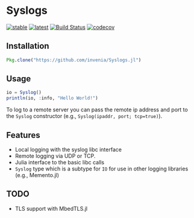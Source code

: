 # Syslogs
[![stable](https://img.shields.io/badge/docs-stable-blue.svg)](https://invenia.github.io/Syslogs.jl/stable)
[![latest](https://img.shields.io/badge/docs-latest-blue.svg)](https://invenia.github.io/Syslogs.jl/latest)
[![Build Status](https://travis-ci.org/invenia/Syslogs.jl.svg?branch=master)](https://travis-ci.org/invenia/Syslogs.jl)
[![codecov](https://codecov.io/gh/invenia/Syslogs.jl/branch/master/graph/badge.svg)](https://codecov.io/gh/invenia/Syslogs.jl)

## Installation

```julia
Pkg.clone("https://github.com/invenia/Syslogs.jl")
```

## Usage

```julia
io = Syslog()
println(io, :info, "Hello World!")
```

To log to a remote server you can pass the remote ip address and port to the `Syslog` constructor (e.g., `Syslog(ipaddr, port; tcp=true)`).

## Features

- Local logging with the syslog libc interface
- Remote logging via UDP or TCP.
- Julia interface to the basic libc calls
- `Syslog` type which is a subtype for `IO` for use in other logging libraries (e.g., Memento.jl)

## TODO

- TLS support with MbedTLS.jl
